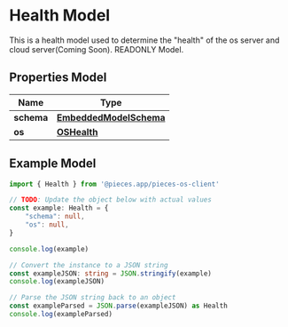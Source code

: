
# Health Model

This is a health model used to determine the \"health\" of the os server and cloud server(Coming Soon). READONLY Model.

## Properties Model

Name | Type
------------ | -------------
**schema** | [**EmbeddedModelSchema**](EmbeddedModelSchema)
**os** | [**OSHealth**](OSHealth)

## Example Model

```typescript
import { Health } from '@pieces.app/pieces-os-client'

// TODO: Update the object below with actual values
const example: Health = {
    "schema": null,
    "os": null,
}

console.log(example)

// Convert the instance to a JSON string
const exampleJSON: string = JSON.stringify(example)
console.log(exampleJSON)

// Parse the JSON string back to an object
const exampleParsed = JSON.parse(exampleJSON) as Health
console.log(exampleParsed)
```


